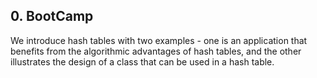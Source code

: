 ## 0. BootCamp

We introduce hash tables with two examples - one is an application that benefits from the algorithmic advantages of hash tables, and the other illustrates the design of a class that can be used in a hash table.
